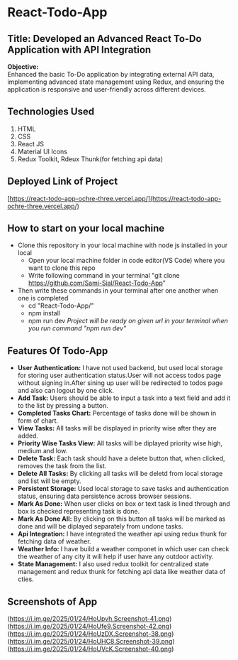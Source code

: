 # React-Todo-App
## Title: Developed an Advanced React To-Do Application with API Integration
**Objective:**
<br>
Enhanced the basic To-Do application by integrating external API data, implementing advanced state management using Redux, and ensuring the application is responsive and user-friendly across different devices.
## Technologies Used
1. HTML
2. CSS
3. React JS
4. Material UI Icons
5. Redux Toolkit, Rdeux Thunk(for fetching api data)
## Deployed Link of Project
[https://react-todo-app-ochre-three.vercel.app/](https://react-todo-app-ochre-three.vercel.app/)
## How to start on your local machine
- Clone this repository in your local machine with node js installed in your local
  - Open your local machine folder in code editor(VS Code) where you want to clone this repo 
  - Write following command in your terminal "git clone https://github.com/Sami-Sial/React-Todo-App"
- Then write these commands in your terminal after one another when one is completed
  - cd "React-Todo-App/"
  - npm install 
  - npm run dev
_Project will be ready on given url in your terminal when you run command "npm run dev"_
## Features Of Todo-App
- **User Authentication:** I have not used backend, but used local storage for storing user authentication status.User will not access todos page without signing in.After sining up user will be redirected to todos page and also can logout by one click.
- **Add Task:** Users should be able to input a task into a text field and add it to the list by pressing a button.
- **Completed Tasks Chart:** Percentage of tasks done will be shown in form of chart.
- **View Tasks:** All tasks will be displayed in priority wise after they are added.
- **Priority Wise Tasks View:** All tasks will be diplayed priority wise high, medium and low.
- **Delete Task:** Each task should have a delete button that, when clicked, removes the task from the list.
- **Delete All Tasks:** By clicking all tasks will be deletd from local storage and list will be empty.
- **Persistent Storage:** Used local storage  to save tasks and authentication status, ensuring data persistence across browser sessions.
- **Mark As Done:** When user clicks on box or text task is lined through and box is checked representing task is done.
- **Mark As Done All:** By clicking on this button all tasks will be marked as done and will be diplayed separately from undone tasks.
- **Api Integration:** I have integrated the weather api using redux thunk for fetching data of weather.
- **Weather Info:** I have build a weather componet in which user can check the weather of any city it will help if user have any outdoor activity.
- **State Management:** I also used redux toolkit for centralized state management and redux thunk for fetching api data like weather data of cties.
## Screenshots of App
(https://i.im.ge/2025/01/24/HoUpvh.Screenshot-41.png)
(https://i.im.ge/2025/01/24/HoUfe9.Screenshot-42.png)
(https://i.im.ge/2025/01/24/HoUzDX.Screenshot-38.png)
(https://i.im.ge/2025/01/24/HoUHC8.Screenshot-39.png)
(https://i.im.ge/2025/01/24/HoUVcK.Screenshot-40.png)

